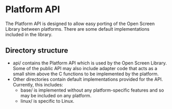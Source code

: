 # Platform API

The Platform API is designed to allow easy porting of the Open Screen Library
between platforms. There are some default implementations included in the
library.

## Directory structure

 - api/ contains the Platform API which is used by the Open Screen Library.
   Some of the public API may also include adapter code that acts as a small
   shim above the C functions to be implemented by the platform.
 - Other directories contain default implementations provided for the API.
   Currently, this includes:
    - base/ is implemented without any platform-specific features and so may be
      included on any platform.
    - linux/ is specific to Linux.
